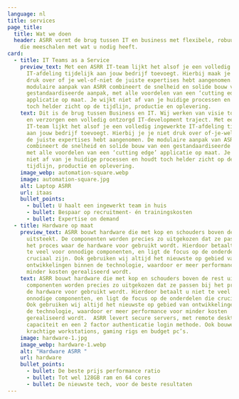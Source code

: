 ```yaml
---
language: nl
title: services
page_title:
  title: Wat we doen
  header: ASRR vormt de brug tussen IT en business met flexibele, robuuste teams
    die meeschalen met wat u nodig heeft.
card:
  - title: IT Teams as a Service
    preview_text: Met een ASRR IT-team lijkt het alsof je een volledig ingewerkte
      IT-afdeling tijdelijk aan jouw bedrijf toevoegt. Hierbij maak je je niet
      druk over of je wel-of-niet de juiste expertises hebt aangenomen. De
      modulaire aanpak van ASRR combineert de snelheid en solide bouw van een
      gestandaardiseerde aanpak, met alle voordelen van een ‘cutting edge’
      applicatie op maat. Je wijkt niet af van je huidige processen en houdt
      toch helder zicht op de tijdlijn, productie en oplevering.
    text: Dit is de brug tussen Business en IT. Wij werken van visie tot applicatie
      en verzorgen een volledig ontzorgd IT-development traject. Met een ASRR
      IT-team lijkt het alsof je een volledig ingewerkte IT-afdeling tijdelijk
      aan jouw bedrijf toevoegt. Hierbij je je niet druk over of-je-wel-of-niet
      de juiste expertises hebt aangenomen. De modulaire aanpak van ASRR
      combineert de snelheid en solide bouw van een gestandaardiseerde aanpak,
      met alle voordelen van een ‘cutting edge’ applicatie op maat. Je wijkt
      niet af van je huidige processen en houdt toch helder zicht op de
      tijdlijn, productie en oplevering.
    image_webp: automation-square.webp
    image: automation-square.jpg
    alt: Laptop ASRR
    url: itaas
    bullet_points:
      - bullet: U haalt een ingewerkt team in huis
      - bullet: Bespaar op recruitment- én trainingskosten
      - bullet: Expertise on demand
  - title: Hardware op maat
    preview_text: ASRR bouwt hardware die met kop en schouders boven de rest
      uitsteekt. De componenten worden precies zo uitgekozen dat ze passen bij
      het proces waar de hardware voor gebruikt wordt. Hierdoor betaalt u niet
      te veel voor onnodige componenten, en ligt de focus op de onderdelen die
      cruciaal zijn. Ook gebruiken wij altijd het nieuwste op gebied van
      ontwikkelingen binnen de technologie, waardoor er meer performance voor
      minder kosten gerealiseerd wordt.
    text: ASRR bouwt hardware die met kop en schouders boven de rest uitsteekt. De
      componenten worden precies zo uitgekozen dat ze passen bij het proces waar
      de hardware voor gebruikt wordt. Hierdoor betaalt u niet te veel voor
      onnodige componenten, en ligt de focus op de onderdelen die cruciaal zijn.
      Ook gebruiken wij altijd het nieuwste op gebied van ontwikkelingen binnen
      de technologie, waardoor er meer performance voor minder kosten
      gerealiseerd wordt.  ASRR levert secure servers, met remote desktop
      capaciteit en een 2 factor authenticatie login methode. Ook bouwen we
      krachtige workstations, gaming rigs en budget pc’s.
    image: hardware-1.jpg
    image_webp: hardware-1.webp
    alt: "Hardware ASRR "
    url: hardware
    bullet_points:
      - bullet: De beste prijs performance ratio
      - bullet: Tot wel 128GB ram en 64 cores
      - bullet: De nieuwste tech, voor de beste resultaten
---
```

